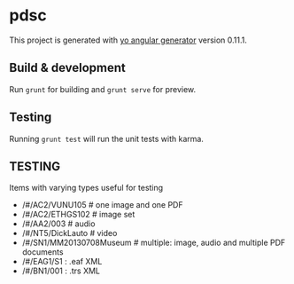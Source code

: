 # pdsc

This project is generated with [yo angular generator](https://github.com/yeoman/generator-angular)
version 0.11.1.

## Build & development

Run `grunt` for building and `grunt serve` for preview.

## Testing

Running `grunt test` will run the unit tests with karma.

## TESTING

Items with varying types useful for testing
  * /#/AC2/VUNU105 # one image and one PDF
  * /#/AC2/ETHGS102 # image set
  * /#/AA2/003 # audio
  * /#/NT5/DickLauto # video
  * /#/SN1/MM20130708Museum # multiple: image, audio and multiple PDF documents
  * /#/EAG1/S1 : .eaf XML
  * /#/BN1/001 : .trs XML

